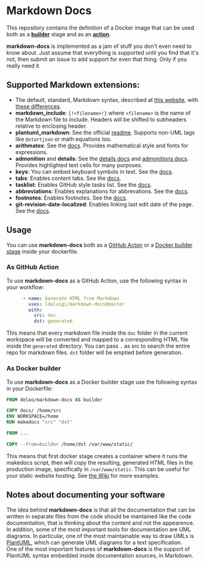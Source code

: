 # Markdown Docs
This repository contains the definition of a Docker image that can be used both as a **[builder](#as-docker-builder)** stage and as an **[action](#as-github-action)**.

**markdown-docs** is implemented as a jam of stuff you don't even need to know about. Just assume that everything is supported until you find that it's not, then submit an issue to add support for even that thing. Only if you really need it.

## Supported Markdown extensions:
- The default, standard, Markdown syntax, described at [this website](https://daringfireball.net/projects/markdown/syntax), with [these differences](https://python-markdown.github.io/#differences).
- **markdown_include**: `{!<filename>!}` where `<filename>` is the name of the Markdown file to include. Headers will be shifted to subheaders relative to enclosing header.
- **plantuml_markdown**: See the official [readme](https://github.com/mikitex70/plantuml-markdown#readme). Supports non-UML tags like `@startjson` or math equations too.
- **arithmatex**: See the [docs](https://facelessuser.github.io/pymdown-extensions/extensions/arithmatex/). Provides mathematical style and fonts for expressions.
- **admonition** and **details**: See the [details docs](https://facelessuser.github.io/pymdown-extensions/extensions/details/) and [admonitions docs](https://squidfunk.github.io/mkdocs-material/reference/admonitions/). Provides highlighted text cells for many purposes.
- **keys**: You can embed keyboard symbols in text. See the [docs](https://facelessuser.github.io/pymdown-extensions/extensions/keys/).
- **tabs**: Enables content tabs. See the [docs](https://squidfunk.github.io/mkdocs-material/reference/content-tabs/).
- **tasklist**: Enables GitHub style tasks list. See the [docs](https://facelessuser.github.io/pymdown-extensions/extensions/tasklist/).
- **abbreviations**: Enables explanations for abbrevations. See the [docs](https://python-markdown.github.io/extensions/abbreviations/).
- **footnotes**: Enables footnotes. See the [docs](https://python-markdown.github.io/extensions/footnotes/).
- **git-revision-date-localized**: Enables linking last edit date of the page. See the [docs](https://timvink.github.io/mkdocs-git-revision-date-localized-plugin/index.html).

## Usage
You can use **markdown-docs** both as a [GitHub Acton](#as-github-action) or a [Docker builder stage](#as-docker-builder) inside your dockerfile.

### As GitHub Action
To use **markdown-docs** as a GitHub Action, use the following syntax in your workflow:
```yaml
      - name: Generate HTML from Markdown
        uses: ldeluigi/markdown-docs@master
        with:
          src: doc
          dst: generated
```
This means that every markdown file inside the `doc` folder in the current workspace will be converted and mapped to a corresponding HTML file inside the `generated` directory. You can pass `.` as src to search the entire repo for markdown files. `dst` folder will be emptied before generation.

### As Docker builder
To use **markdown-docs** as a Docker builder stage use the following syntax in your Dockerfile:  
```dockerfile
FROM deloo/markdown-docs AS builder

COPY docs/ /home/src
ENV WORKSPACE=/home
RUN makedocs "src" "dst"

FROM ...

COPY --from=builder /home/dst /var/www/static/
```
This means that first docker stage creates a container where it runs the makedocs script, then will copy the resulting, generated HTML files in the production image, specifically in `/var/www/static`. This can be useful for your static website hosting. See [the Wiki](https://github.com/ldeluigi/markdown-docs/wiki) for more examples.

## Notes about documenting your software
The idea behind **markdown-docs** is that all the documentation that can be written in separate files from the code should be mantained like the code documentation, that is thinking about the content and not the appearence. In addition, some of the most important tools for documentation are UML diagrams. In particular, one of the most maintainable way to draw UMLs is [PlantUML](https://plantuml.com/), which can generate UML diagrams for a text specification.  
One of the most important features of **markdown-docs** is the support of PlantUML syntax embedded inside documentation sources, in Markdown.
